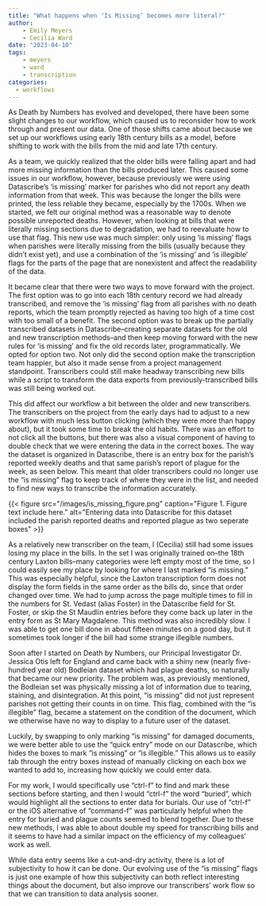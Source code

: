 ```yaml
---
title: "What happens when ‘Is Missing’ becomes more literal?"
author: 
    - Emily Meyers
    - Cecilia Ward
date: "2023-04-10"
tags: 
    - meyers
    - ward
    - transcription
categories: 
  - workflows
---
```


As Death by Numbers has evolved and developed, there have been some slight changes to our workflow, which caused us to reconsider how to work through and present our data. One of those shifts came about because we set up our workflows using early 18th century bills as a model, before shifting to work with the bills from the mid and late 17th century.

As a team, we quickly realized that the older bills were falling apart and had more missing information than the bills produced later. This caused some issues in our workflow, however, because previously we were using Datascribe’s ‘is missing’ marker for parishes who did not report any death information from that week. This was because the longer the bills were printed, the less reliable they became, especially by the 1700s. When we started, we felt our original method was a reasonable way to denote possible unreported deaths. However, when looking at bills that were literally missing sections due to degradation, we had to reevaluate how to use that flag. This new use was much simpler: only using ‘is missing’ flags when parishes were literally missing from the bills (usually because they didn’t exist yet), and use a combination of the ‘is missing’ and ‘is illegible’ flags for the parts of the page that are nonexistent and affect the readability of the data.

It became clear that there were two ways to move forward with the project. The first option was to go into each 18th century record we had already transcribed, and remove the ‘is missing’ flag from all parishes with no death reports, which the team promptly rejected as having too high of a time cost with too small of a benefit. The second option was to break up the partially transcribed datasets in Datascribe–creating separate datasets for the old and new transcription methods–and then keep moving forward with the new rules for ‘is missing’ and fix the old records later, programmatically. We opted for option two. Not only did the second option make the transcription team happier, but also it made sense from a project management standpoint. Transcribers could still make headway transcribing new bills while a script to transform the data exports from previously-transcribed bills was still being worked out. 

This did affect our workflow a bit between the older and new transcribers. The transcribers on the project from the early days had to adjust to a new workflow with much less button clicking (which they were more than happy about), but it took some time to break the old habits. There was an effort to not click all the buttons, but there was also a visual component of having to double check that we were entering the data in the correct boxes. The way the dataset is organized in Datascribe, there is an entry box for the parish’s reported weekly deaths and that same parish’s report of plague for the week, as seen below. This meant that older transcribers could no longer use the “is missing” flag to keep track of where they were in the list, and needed to find new ways to transcribe the information accurately.

{{< figure src="/images/is_missing_figure.png" caption="Figure 1. Figure text include here." alt="Entering data into Datascribe for this dataset included the parish reported deaths and reported plague as two seperate boxes" >}}

As a relatively new transcriber on the team, I (Cecilia) still had some issues losing my place in the bills. In the set I was originally trained on–the 18th century Laxton bills–many categories were left empty most of the time, so I could easily see my place by looking for where I last marked “is missing.” This was especially helpful, since the Laxton transcription form does not display the form fields in the same order as the bills do, since that order changed over time. We had to jump across the page multiple times to fill in the numbers for St. Vedast (alias Foster) in the Datascribe field for St. Foster, or skip the St Maudlin entries before they come back up later in the entry form as St Mary Magdalene. This method was also incredibly slow. I was able to get one bill done in about fifteen minutes on a good day, but it sometimes took longer if the bill had some strange illegible numbers.

Soon after I started on Death by Numbers, our Principal Investigator Dr. Jessica Otis left for England and came back with a shiny new (nearly five-hundred year old) Bodleian dataset which had plague deaths, so naturally that became our new priority. The problem was, as previously mentioned, the Bodleian set was physically missing a lot of information due to tearing, staining, and disintegration.  At this point, “is missing” did not just represent parishes not getting their counts in on time. This flag, combined with the “is illegible” flag, became a statement on the condition of the document, which we otherwise have no way to display to a future user of the dataset.

Luckily, by swapping to only marking “is missing” for damaged documents, we were better able to use the “quick entry” mode on our Datascribe, which hides the boxes to mark “is missing” or “is illegible.” This allows us to easily tab through the entry boxes instead of manually clicking on each box we wanted to add to, increasing how quickly we could enter data.

For my work, I would specifically use “ctrl-f” to find and mark these sections before starting, and then I would “ctrl-f” the word “buried”, which would highlight all the sections to enter data for burials. Our use of “ctrl-f” or the iOS alternative of “command-f” was particularly helpful when the entry for buried and plague counts seemed to blend together. Due to these new methods, I was able to about double my speed for transcribing bills and it seems to have had a similar impact on the efficiency of my colleagues’ work as well. 

While data entry seems like a cut-and-dry activity, there is a lot of subjectivity to how it can be done. Our evolving use of the “is missing” flags is just one example of how this subjectivity can both reflect interesting things about the document, but also improve our transcribers’ work flow so that we can transition to data analysis sooner. 
